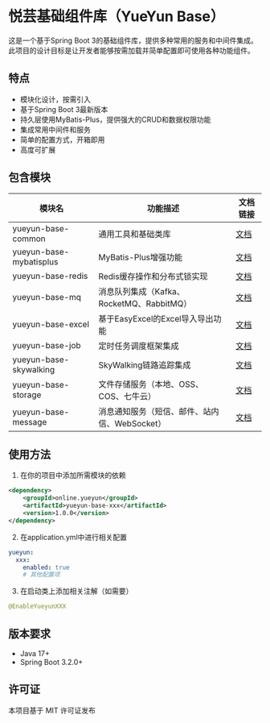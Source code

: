 # 悦芸基础组件库（YueYun Base）

这是一个基于Spring Boot 3的基础组件库，提供多种常用的服务和中间件集成。此项目的设计目标是让开发者能够按需加载并简单配置即可使用各种功能组件。

## 特点

- 模块化设计，按需引入
- 基于Spring Boot 3最新版本
- 持久层使用MyBatis-Plus，提供强大的CRUD和数据权限功能
- 集成常用中间件和服务
- 简单的配置方式，开箱即用
- 高度可扩展

## 包含模块

| 模块名 | 功能描述 | 文档链接 |
| ------ | -------- | -------- |
| yueyun-base-common | 通用工具和基础类库 | [文档](docs/yueyun-base-common.md) |
| yueyun-base-mybatisplus | MyBatis-Plus增强功能 | [文档](docs/yueyun-base-mybatisplus.md) |
| yueyun-base-redis | Redis缓存操作和分布式锁实现 | [文档](docs/yueyun-base-redis.md) |
| yueyun-base-mq | 消息队列集成（Kafka、RocketMQ、RabbitMQ） | [文档](docs/yueyun-base-mq.md) |
| yueyun-base-excel | 基于EasyExcel的Excel导入导出功能 | [文档](docs/yueyun-base-excel.md) |
| yueyun-base-job | 定时任务调度框架集成 | [文档](docs/yueyun-base-job.md) |
| yueyun-base-skywalking | SkyWalking链路追踪集成 | [文档](docs/yueyun-base-skywalking.md) |
| yueyun-base-storage | 文件存储服务（本地、OSS、COS、七牛云） | [文档](docs/yueyun-base-storage.md) |
| yueyun-base-message | 消息通知服务（短信、邮件、站内信、WebSocket） | [文档](docs/yueyun-base-message.md) |
## 使用方法

1. 在你的项目中添加所需模块的依赖

```xml
<dependency>
    <groupId>online.yueyun</groupId>
    <artifactId>yueyun-base-xxx</artifactId>
    <version>1.0.0</version>
</dependency>
```

2. 在application.yml中进行相关配置

```yaml
yueyun:
  xxx:
    enabled: true
    # 其他配置项
```

3. 在启动类上添加相关注解（如需要）

```java
@EnableYueyunXXX
```

## 版本要求

- Java 17+
- Spring Boot 3.2.0+

## 许可证

本项目基于 MIT 许可证发布 